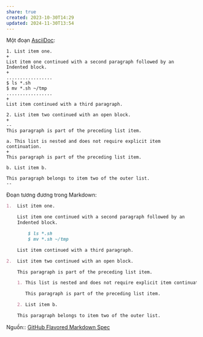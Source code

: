 ```yaml
---
share: true
created: 2023-10-30T14:29
updated: 2024-11-30T13:54
---
```

Một đoạn [AsciiDoc](https://asciidoc.org/ "AsciiDoc"):
```asciidoc
1. List item one.
+
List item one continued with a second paragraph followed by an
Indented block.
+
.................
$ ls *.sh
$ mv *.sh ~/tmp
.................
+
List item continued with a third paragraph.

2. List item two continued with an open block.
+
--
This paragraph is part of the preceding list item.

a. This list is nested and does not require explicit item
continuation.
+
This paragraph is part of the preceding list item.

b. List item b.

This paragraph belongs to item two of the outer list.
--
```

Đoạn tương đương trong Markdown:
```md
1.  List item one.

    List item one continued with a second paragraph followed by an
    Indented block.

        $ ls *.sh
        $ mv *.sh ~/tmp

    List item continued with a third paragraph.

2.  List item two continued with an open block.

    This paragraph is part of the preceding list item.

    1. This list is nested and does not require explicit item continuation.

       This paragraph is part of the preceding list item.

    2. List item b.

    This paragraph belongs to item two of the outer list.
```
Nguồn:: [GitHub Flavored Markdown Spec](https://github.github.com/gfm/#what-is-markdown-)